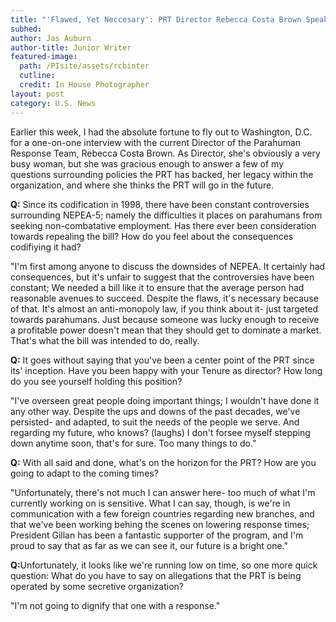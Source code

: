 ```yaml
---
title: "'Flawed, Yet Neccesary': PRT Director Rebecca Costa Brown Speaks on Controversial Parahuman Anti-Trust Laws"
subhed: 
author: Jas Auburn
author-title: Junior Writer
featured-image: 
  path: /PIsite/assets/rcbinter
  cutline: 
  credit: In House Photographer
layout: post
category: U.S. News
---
```


<p class="article">Earlier this week, I had the absolute fortune to fly out to Washington, D.C. for a one-on-one interview with the current Director of the Parahuman Response Team, Rebecca Costa Brown. As Director, she's obviously a very busy woman, but she was gracious enough to answer a few of my questions surrounding policies the PRT has backed, her legacy within the organization, and where she thinks the PRT will go in the future.</p> 

<p class="question"><b>Q:</b> Since its codification in 1998, there have been constant controversies surrounding NEPEA-5; namely the difficulties it places on parahumans from seeking non-combatative employment. Has there ever been consideration towards repealing the bill? How do you feel about the consequences codifiying it had?</p>

<p class="answer">"I'm first among anyone to discuss the downsides of NEPEA. It certainly had consequences, but it's unfair to suggest that the controversies have been constant; We needed a bill like it to ensure that the average person had reasonable avenues to succeed. Despite the flaws, it's necessary because of that. It's almost an anti-monopoly law, if you think about it- just targeted towards parahumans. Just because someone was lucky enough to receive a profitable power doesn't mean that they should get to dominate a market. That's what the bill was intended to do, really.</p>

<p class="question"><b>Q:</b> It goes without saying that you've been a center point of the PRT since its' inception. Have you been happy with your Tenure as director? How long do you see yourself holding this position?</p>

<p class="answer">"I've overseen great people doing important things; I wouldn't have done it any other way. Despite the ups and downs of the past decades, we've persisted- and adapted, to suit the needs of the people we serve. And regarding my future, who knows? (laughs) I don't forsee myself stepping down anytime soon, that's for sure. Too many things to do."</p>

<p class="question"><b>Q:</b> With all said and done, what's on the horizon for the PRT? How are you going to adapt to the coming times?</p>

<p class="answer">"Unfortunately, there's not much I can answer here- too much of what I'm currently working on is sensitive. What I can say, though, is we're in communication with a few foreign countries regarding new branches, and that we've been working behing the scenes on lowering response times; President Gillan has been a fantastic supporter of the program, and I'm proud to say that as far as we can see it, our future is a bright one."</p>

<p class="question"><b>Q:</b>Unfortunately, it looks like we're running low on time, so one more quick question: What do you have to say on allegations that the PRT is being operated by some secretive organization?</p>

<p class="answer">"I'm not going to dignify that one with a response."</p>
